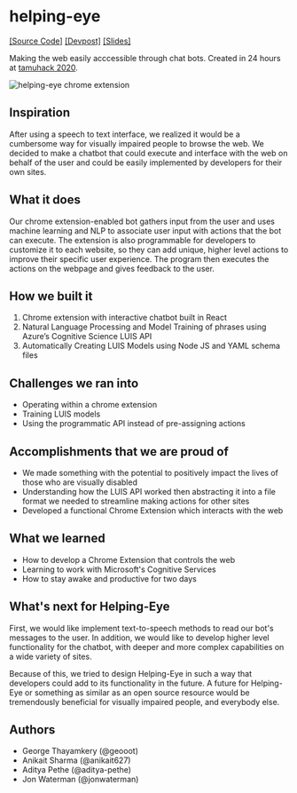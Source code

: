 # helping-eye
[[Source Code]](https://github.com/geooot/helping-eye)  [[Devpost]](https://devpost.com/software/helpingeye)  [[Slides]](slides.pdf)

Making the web easily acccessible through chat bots. Created in 24 hours at [tamuhack 2020](https://tamuhack.com/).

![helping-eye chrome extension](helpingeyes.gif "helping-eye chrome extension")


## Inspiration

After using a speech to text interface, we realized it would be a cumbersome way for visually impaired people to browse the web. We decided to make a chatbot that could execute and interface with the web on behalf of the user and could be easily implemented by developers for their own sites.

## What it does

Our chrome extension-enabled bot gathers input from the user and uses machine learning and NLP to associate user input with actions that the bot can execute. The extension is also programmable for developers to customize it to each website, so they can add unique, higher level actions to improve their specific user experience. The program then executes the actions on the webpage and gives feedback to the user.

## How we built it

1. Chrome extension with interactive chatbot built in React
2. Natural Language Processing and Model Training of phrases using Azure’s Cognitive Science LUIS API
3. Automatically Creating LUIS Models using Node JS and YAML schema files

## Challenges we ran into

- Operating within a chrome extension 
- Training LUIS models 
- Using the programmatic API instead of pre-assigning actions

## Accomplishments that we are proud of
- We made something with the potential to positively impact the lives of those who are visually disabled
- Understanding how the LUIS API worked then abstracting it into a file format we needed to streamline making actions for other sites
- Developed a functional Chrome Extension which interacts with the web

## What we learned

- How to develop a Chrome Extension that controls the web
- Learning to work with Microsoft's Cognitive Services
- How to stay awake and productive for two days

## What's next for Helping-Eye

First, we would like implement text-to-speech methods to read our bot's messages to the user. In addition, we would like to develop higher level functionality for the chatbot, with deeper and more complex capabilities on a wide variety of sites. 

Because of this, we tried to design Helping-Eye in such a way that developers could add to its functionality in the future. A future for Helping-Eye or something as similar as an open source resource would be tremendously beneficial for visually impaired people, and everybody else.

## Authors
- George Thayamkery (@geooot)
- Anikait Sharma (@anikait627)
- Aditya Pethe (@aditya-pethe)
- Jon Waterman (@jonwaterman)
